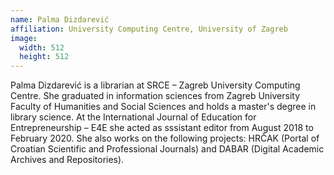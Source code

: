 ```yaml
---
name: Palma Dizdarević
affiliation: University Computing Centre, University of Zagreb
image:
  width: 512
  height: 512
---
```


Palma Dizdarević is a librarian at SRCE – Zagreb University Computing Centre. She graduated in information sciences from Zagreb University Faculty of Humanities and Social Sciences and holds a master's degree in library science. At the International Journal of Education for Entrepreneurship – E4E she acted as sssistant editor from August 2018 to February 2020. She also works on the following projects: HRČAK (Portal of Croatian Scientific and Professional Journals) and DABAR (Digital Academic Archives and Repositories).
